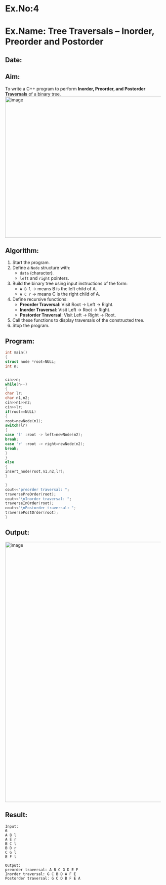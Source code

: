 # Ex.No:4  
# Ex.Name: Tree Traversals – Inorder, Preorder and Postorder  

## Date:  

## Aim:  
To write a C++ program to perform **Inorder, Preorder, and Postorder Traversals** of a binary tree.  
<img width="715" height="457" alt="image" src="https://github.com/user-attachments/assets/3dff57a7-9d45-4fcf-96a9-c428da7512a3" />

## Algorithm:  
1. Start the program.  
2. Define a `Node` structure with:  
   - `data` (character).  
   - `left` and `right` pointers.  
3. Build the binary tree using input instructions of the form:  
   - `A B l` → means B is the left child of A.  
   - `A C r` → means C is the right child of A.  
4. Define recursive functions:  
   - **Preorder Traversal**: Visit Root → Left → Right.  
   - **Inorder Traversal**: Visit Left → Root → Right.  
   - **Postorder Traversal**: Visit Left → Right → Root.  
5. Call these functions to display traversals of the constructed tree.  
6. Stop the program.  

## Program:
```cpp
int main()
{
struct node *root=NULL;
int n;


cin>>n;
while(n--)
{
char lr;
char n1,n2;
cin>>n1>>n2;
cin>>lr;
if(root==NULL)
{
root=newNode(n1);
switch(lr)
{
case 'l' :root -> left=newNode(n2);
break;
case 'r' :root -> right=newNode(n2);
break;
}
}
else
{
insert_node(root,n1,n2,lr);
}

}
cout<<"preorder traversal: ";
traversePreOrder(root);
cout<<"\nInorder traversal: ";
traverseInOrder(root);
cout<<"\nPostorder traversal: ";
traversePostOrder(root);
}
```

## Output:
<img width="942" height="842" alt="image" src="https://github.com/user-attachments/assets/9491e046-0514-45a5-b7b5-0a6c2ce0b1c4" />

## Result:
```
Input:
6
A B l
A E r
B C l
B D r
C G l
E F l

Output:
preorder traversal: A B C G D E F
Inorder traversal: G C B D A F E
Postorder traversal: G C D B F E A
```
